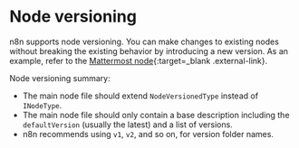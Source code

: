 # Node versioning

n8n supports node versioning. You can make changes to existing nodes without breaking the existing behavior by introducing a new version. As an example, refer to the [Mattermost node](https://github.com/n8n-io/n8n/tree/master/packages/nodes-base/nodes/Mattermost){:target=_blank .external-link}.

Node versioning summary:

- The main node file should extend `NodeVersionedType` instead of `INodeType`.
- The main node file should only contain a base description including the `defaultVersion` (usually the latest) and a list of versions.
- n8n recommends using `v1`, `v2`, and so on, for version folder names.
